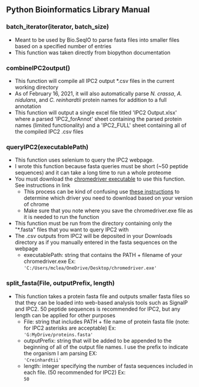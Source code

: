 ## Python Bioinformatics Library Manual ##

### batch_iterator(iterator, batch_size) ###
- Meant to  be used by Bio.SeqIO to parse fasta files into smaller files based on a specified number of entries
- This function was taken directly from biopython documentation

### combineIPC2output() ###
- This function will compile all IPC2 output *.csv files in the current working directory
- As of February 16, 2021, it will also automatically parse *N. crassa*, *A. nidulans*, and *C. reinhardtii* protein names for addition to a full annotation
- This function will output a single excel file titled 'IPC2 Output.xlsx' where a parsed 'IPC2_forAnnot' sheet containing the parsed protein names (limited functionality) and a 'IPC2_FULL' sheet containing all of the compiled IPC2 .csv files  

### queryIPC2(executablePath) ###
- This function uses selenium to query the IPC2 webpage.
- I wrote this function because fasta queries must be short (~50 peptide sequences) and it can take a long time to run a whole proteome
- You must download the [chromedriver executable](https://sites.google.com/a/chromium.org/chromedriver/) to use this function. See instructions in link
	- This process can be kind of confusing use [these instructions](https://sites.google.com/a/chromium.org/chromedriver/downloads/version-selection) to determine which driver you need to download based on your version of chrome
	- Make sure that you note where you save the chromedriver.exe file as it is needed to run the function
- This function must be run from the directory containing only the "*.fasta" files that you want to query IPC2 with
- The .csv outputs from IPC2 will be deposited in your Downloads directory as if you manually entered in the fasta sequences on the webpage
	- executablePath: string that contains the PATH + filename of your chromedriver.exe Ex:  
		`'C:/Users/mclea/OneDrive/Desktop/chromedriver.exe'`

### split_fasta(File, outputPrefix, length) ###
- This function takes a protein fasta file and outputs smaller fasta files so that they can be loaded into web-based analysis tools such as SignalP and IPC2. 50 peptide sequences is recommended for IPC2, but any length can be applied for other purposes
	- File: string that includes PATH + file name of protein fasta file (note: for IPC2 asterisks are acceptable) Ex:  
		`'G:MyDrive/proteins.fasta'`
	- outputPrefix: string that will be added to be appended to the beginning of all of the output file names. I use the prefix to indicate the organism I am parsing EX:  
		`'Creinhardtii'`
	- length: integer specifying the number of fasta sequences included in each file. (50 recommended for IPC2) Ex:  
		`50`